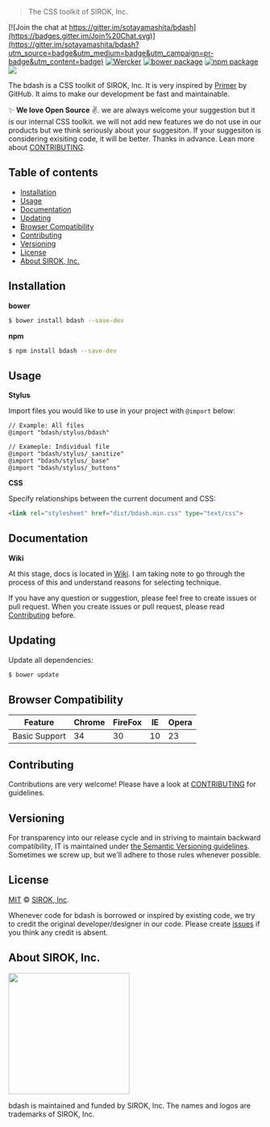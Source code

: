 > The CSS toolkit of SIROK, Inc.

[![Join the chat at https://gitter.im/sotayamashita/bdash](https://badges.gitter.im/Join%20Chat.svg)](https://gitter.im/sotayamashita/bdash?utm_source=badge&utm_medium=badge&utm_campaign=pr-badge&utm_content=badge)
[![Wercker][wercker-badge]][releases]
[![bower package][bower-badge]][releases]
[![npm package][npm-badge]][releases] 
[![][mit-badge]][mit]

The bdash is a CSS toolkit of SIROK, Inc. It is very inspired by [Primer][primer] by GitHub. It aims to make our development be fast and maintainable.

 :sparkles: **We love Open Source** :v:. we are always welcome your suggestion but it is our internal CSS toolkit. we will not add new features we do not use in our products but we think seriously about your suggesiton. If your suggesiton is considering exisiting code, it will be better. Thanks in advance. Lean more about [CONTRIBUTING](#contributing).

## Table of contents

* [Installation](#installation)
* [Usage](#usage)
* [Documentation](#documentation)
* [Updating](#updating)
* [Browser Compatibility](#browser-compatibility)
* [Contributing](#contributing)
* [Versioning](#versioning)
* [License](#license)
* [About SIROK, Inc.](#about-sirok-inc) 

## Installation

**bower**

```bash
$ bower install bdash --save-dev
```

**npm**

```bash
$ npm install bdash --save-dev
```

## Usage

**Stylus**

Import files you would like to use in your project with `@import` below:

```stylus
// Example: All files
@import "bdash/stylus/bdash"

// Exameple: Individual file
@import "bdash/stylus/_sanitize"
@import "bdash/stylus/_base"
@import "bdash/stylus/_buttons"
```

**CSS**

Specify relationships between the current document and CSS:

```html
<link rel="stylesheet" href="dist/bdash.min.css" type="text/css">
```

## Documentation

**Wiki**

At this stage, docs is located in [Wiki](https://github.com/sotayamashita/bdash/wiki). I am taking note to go through the process of this and understand reasons for selecting technique.

If you have any question or suggestion, please feel free to create issues or pull request. When you create issues or pull request, please read [Contributing](CONTRIBUTING.md) before.

## Updating

Update all dependencies:

```bash
$ bower update
```

## Browser Compatibility

| Feature       | Chrome        | FireFox       | IE            |  Opera        |
| ------------- | ------------- | ------------- | ------------- | ------------- |
| Basic Support | 34            | 30            | 10            |  23           |

## Contributing

Contributions are very welcome! Please have a look at [CONTRIBUTING](CONTRIBUTING.md) for guidelines.

## Versioning

For transparency into our release cycle and in striving to maintain backward compatibility, IT is maintained under [the Semantic Versioning guidelines](http://semver.org/). Sometimes we screw up, but we'll adhere to those rules whenever possible.

## License

[MIT][mit] © [SIROK, Inc][sirok].

Whenever code for bdash is borrowed or inspired by existing code, we try to credit the original developer/designer in our code. Please create [issues][issue] if you think any credit is absent.

## About SIROK, Inc.

[<img src="http://sirok.co.jp/wordpress/wp-content/themes/sirokco_v2.1/svg/bgWhite/logo.svg"  width="240">][sirok]

bdash is maintained and funded by SIROK, Inc. The names and logos are trademarks of SIROK, Inc.

[sirok]:          http://sirok.co.jp/
[mit]:            https://github.com/sotayamashita/bdash/blob/master/LICENSE
[mit-badge]:      https://img.shields.io/github/license/sotayamashita/bdash.svg?style=flat-square
[releases]:       https://github.com/sotayamashita/bdash/releases
[npm-pkg-link]:   https://www.npmjs.org/package/bdash
[npm-badge]:      https://img.shields.io/npm/v/bdash.svg?style=flat-square
[bower-badge]:    https://img.shields.io/bower/v/bdash.svg?style=flat-square
[wercker-badge]:  https://img.shields.io/wercker/ci/wercker/docs.svg?style=flat-square
[dl-badge]:       http://img.shields.io/npm/dm/bdash.svg?style=flat-square
[primer]:         https://github.com/primer/primer
[issue]:          https://github.com/sotayamashita/bdash/issues
